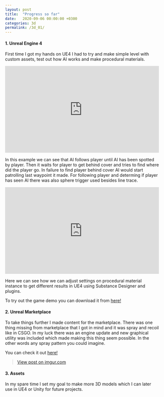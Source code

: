 ```yaml
---
layout: post
title:  "Progress so far"
date:   2020-09-06 00:00:00 +0300
categories: 3d
permalink: /3d_01/
---
```


<h4>1. Unreal Engine 4</h4>
<p>First time I got my hands on UE4 I had to try and make simple level with custom assets, test out how AI works and make procedural materials.</p>
<div style="width: 100%; height: 0px; position: relative; padding-bottom: 56.515%;"><iframe style="width: 100%; height: 100%; position: absolute; left: 0px; top: 0px; overflow: hidden;" src="https://streamable.com/e/105bym" width="100%" height="100%" frameborder="0" allowfullscreen="allowfullscreen"></iframe></div>
<p>In this example we can see that AI follows player until AI has been spotted by player. Then it waits for player to get behind cover and tries to find where did the player go. In failure to find player behind cover AI would start patrolling last waypoint it made. For following player and determing if player has seen AI there was also sphere trigger used besides line trace.</p>
<div style="width: 100%; height: 0px; position: relative; padding-bottom: 56.515%;"><iframe style="width: 100%; height: 100%; position: absolute; left: 0px; top: 0px; overflow: hidden;" src="https://streamable.com/e/wqtrd1" width="100%" height="100%" frameborder="0" allowfullscreen="allowfullscreen"></iframe></div>
<p>Here we can see how we can adjust settings on procedural material instance to get different results in UE4 using Substance Designer and plugins.</p>
<p>To try out the game demo you can download it from <a href="https://mega.nz/file/ckAwkapZ#w3GLAFqJoSgtSZsM_3f13S8pmIU3_Owj1RAmWlSTaYc">here!</a></p>
<h4>2. Unreal Marketplace</h4>
To take things further I made content for the marketplace. 
There was one thing missing from marketplace that I got in mind and it was spray and recoil like in CSGO.
In my luck there was an engine update and new graphical utility was included which made making this thing seem possible.
In the other words any spray pattern you could imagine.
<p>You can check it out <a href="https://www.unrealengine.com/marketplace/en-US/product/spray-pattern-generator-utility">here!</a></p>

<blockquote class="imgur-embed-pub" lang="en" data-id="a/04hcySQ"><a href="//imgur.com/a/04hcySQ">View post on imgur.com</a></blockquote><script async src="//s.imgur.com/min/embed.js" charset="utf-8"></script>

<h4>3. Assets</h4>
<p>In my spare time I set my goal to make more 3D models which I can later use in UE4 or Unity for future projects.</p>
<!-- <div class="sketchfab-embed-wrapper"><iframe title="A 3D model" src="https://sketchfab.com/models/f448eb91575d408ca457ed36a52f1491/embed?autospin=0.2&amp;autostart=1&amp;preload=1&amp;ui_controls=1&amp;ui_infos=1&amp;ui_inspector=1&amp;ui_stop=1&amp;ui_watermark=1&amp;ui_watermark_link=1" width="640" height="480" frameborder="0"></iframe>
<p style="font-size: 13px; font-weight: normal; margin: 5px; color: #4a4a4a;"><a style="font-weight: bold; color: #1caad9;" href="https://sketchfab.com/3d-models/arf-20-mk-i-f448eb91575d408ca457ed36a52f1491?utm_medium=embed&amp;utm_source=website&amp;utm_campaign=share-popup" target="_blank" rel="noopener">ARF-20 MK I</a> by <a style="font-weight: bold; color: #1caad9;" href="https://sketchfab.com/evaldas.budreckis?utm_medium=embed&amp;utm_source=website&amp;utm_campaign=share-popup" target="_blank" rel="noopener">evaldas.budreckis</a> on <a style="font-weight: bold; color: #1caad9;" href="https://sketchfab.com?utm_medium=embed&amp;utm_source=website&amp;utm_campaign=share-popup" target="_blank" rel="noopener">Sketchfab</a></p>
</div> -->
